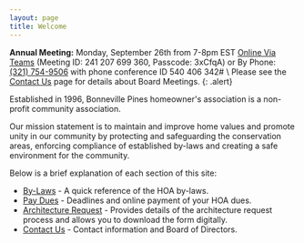 ```yaml
---
layout: page
title: Welcome
---
```


**Annual Meeting:** Monday, September 26th from 7-8pm EST [Online Via Teams](https://www.microsoft.com/en-us/microsoft-teams/join-a-meeting) (Meeting ID: 241 207 699 360, Passcode: 3xCfqA) or By Phone: <a href="tel:+13217549506">(321) 754-9506</a> with phone conference ID 540 406 342# \\
Please see the [Contact Us](contact) page for details about Board Meetings.
{: .alert}

Established in 1996, Bonneville Pines homeowner's association is a non-profit community association.

Our mission statement is to maintain and improve home values and promote unity in our community by protecting and safeguarding the conservation areas, enforcing compliance of established by-laws and creating a safe environment for the community.

Below is a brief explanation of each section of this site:

* [By-Laws](bylaws) - A quick reference of the HOA by-laws.
* [Pay Dues](pay_dues) - Deadlines and online payment of your HOA dues.
* [Architecture Request](architecture_request) - Provides details of the architecture request process and allows you to download the form digitally.
* [Contact Us](contact) - Contact information and Board of Directors.
